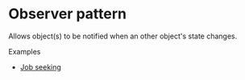 # Observer pattern

Allows object(s) to be notified when an other object's state changes.

Examples

* [Job seeking](job-seeking/JobSeekingUnitTests.cs)
